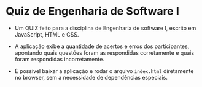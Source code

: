 # Quiz de Engenharia de Software I

- Um QUIZ feito para a disciplina de Engenharia de software I, escrito em JavaScript, HTML e CSS.

- A aplicação exibe a quantidade de acertos e erros dos participantes, apontando quais questões foram as respondidas corretamente e quais foram respondidas incorretamente.

- É possível baixar a aplicação e rodar o arquivo `index.html` diretamente no browser, sem a necessidade de dependências especiais.
